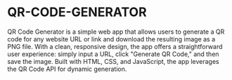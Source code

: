 # QR-CODE-GENERATOR


QR Code Generator is a simple web app that allows users to generate a QR code for any website URL or link and download the resulting image as a PNG file. With a clean, responsive design, the app offers a straightforward user experience: simply input a URL, click "Generate QR Code," and then save the image. Built with HTML, CSS, and JavaScript, the app leverages the QR Code API for dynamic generation.
